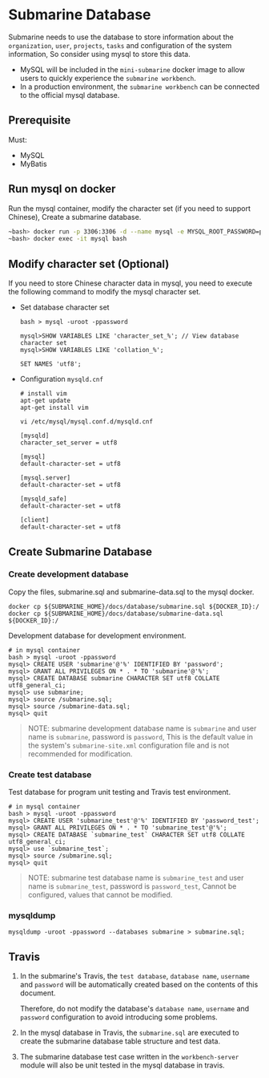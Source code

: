 <!--
   Licensed to the Apache Software Foundation (ASF) under one or more
   contributor license agreements.  See the NOTICE file distributed with
   this work for additional information regarding copyright ownership.
   The ASF licenses this file to You under the Apache License, Version 2.0
   (the "License"); you may not use this file except in compliance with
   the License.  You may obtain a copy of the License at
   http://www.apache.org/licenses/LICENSE-2.0
   Unless required by applicable law or agreed to in writing, software
   distributed under the License is distributed on an "AS IS" BASIS,
   WITHOUT WARRANTIES OR CONDITIONS OF ANY KIND, either express or implied.
   See the License for the specific language governing permissions and
   limitations under the License.
-->

# Submarine Database

Submarine needs to use the database to store information about the `organization`, `user`, `projects`, `tasks` and configuration of the system information, So consider using mysql to store this data.

+ MySQL will be included in the `mini-submarine` docker image to allow users to quickly experience the `submarine workbench`.
+ In a production environment, the `submarine workbench` can be connected to the official mysql database.

## Prerequisite

Must:

- MySQL
- MyBatis

## Run mysql on docker

Run the mysql container, modify the character set (if you need to support Chinese), Create a submarine database.

```bash
~bash> docker run -p 3306:3306 -d --name mysql -e MYSQL_ROOT_PASSWORD=password mysql:5.7.27
~bash> docker exec -it mysql bash
```

## Modify character set (Optional)

If you need to store Chinese character data in mysql, you need to execute the following command to modify the mysql character set.

+ Set database character set

  ```
  bash > mysql -uroot -ppassword
  
  mysql>SHOW VARIABLES LIKE 'character_set_%'; // View database character set
  mysql>SHOW VARIABLES LIKE 'collation_%';
  
  SET NAMES 'utf8';
  ```

+ Configuration `mysqld.cnf`

  ```
  # install vim
  apt-get update
  apt-get install vim
  
  vi /etc/mysql/mysql.conf.d/mysqld.cnf
  
  [mysqld]
  character_set_server = utf8
  
  [mysql]
  default-character-set = utf8
  
  [mysql.server]
  default-character-set = utf8
  
  [mysqld_safe]
  default-character-set = utf8
  
  [client]
  default-character-set = utf8
  ```

## Create Submarine Database

### Create development database
Copy the files, submarine.sql and submarine-data.sql to the mysql docker.

```
docker cp ${SUBMARINE_HOME}/docs/database/submarine.sql ${DOCKER_ID}:/
docker cp ${SUBMARINE_HOME}/docs/database/submarine-data.sql ${DOCKER_ID}:/
```

Development database for development environment.

```
# in mysql container
bash > mysql -uroot -ppassword
mysql> CREATE USER 'submarine'@'%' IDENTIFIED BY 'password';
mysql> GRANT ALL PRIVILEGES ON * . * TO 'submarine'@'%';
mysql> CREATE DATABASE submarine CHARACTER SET utf8 COLLATE utf8_general_ci;
mysql> use submarine;
mysql> source /submarine.sql;
mysql> source /submarine-data.sql;
mysql> quit
```

>  NOTE: submarine development database name is  `submarine` and user name is `submarine`, password is `password`, This is the default value in the system's `submarine-site.xml` configuration file and is not recommended for modification.


### Create test database

Test database for program unit testing and Travis test environment.

```
# in mysql container
bash > mysql -uroot -ppassword
mysql> CREATE USER 'submarine_test'@'%' IDENTIFIED BY 'password_test';
mysql> GRANT ALL PRIVILEGES ON * . * TO 'submarine_test'@'%';
mysql> CREATE DATABASE `submarine_test` CHARACTER SET utf8 COLLATE utf8_general_ci;
mysql> use `submarine_test`;
mysql> source /submarine.sql;
mysql> quit
```

>  NOTE: submarine test database name is  `submarine_test` and user name is `submarine_test`, password is `password_test`, Cannot be configured, values that cannot be modified.

### mysqldump

```$xslt
mysqldump -uroot -ppassword --databases submarine > submarine.sql;
```


## Travis

1. In the submarine's Travis, the `test database`, `database name`, `username` and `password` will be automatically created based on the contents of this document. 

   Therefore, do not modify the database's `database name`, `username` and `password` configuration to avoid introducing some problems.

2. In the mysql database in Travis, the `submarine.sql` are executed to create the submarine database table structure and test data.

3. The submarine database test case written in the `workbench-server` module will also be unit tested in the mysql database in travis.

